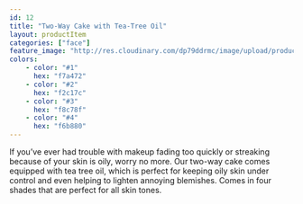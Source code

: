```yaml
---
id: 12
title: "Two-Way Cake with Tea-Tree Oil"
layout: productItem
categories: ["face"]
feature_image: "http://res.cloudinary.com/dp79ddrmc/image/upload/products/twoWayCakeTeaTree.jpg"
colors:
    - color: "#1"
      hex: "f7a472"
    - color: "#2"
      hex: "f2c17c"
    - color: "#3"
      hex: "f8c78f"
    - color: "#4"
      hex: "f6b880"
---
```

If you’ve ever had trouble with makeup fading too quickly or streaking because of your skin is oily, worry no more. Our two-way cake comes equipped with tea tree oil, which is perfect for keeping oily skin under control and even helping to lighten annoying blemishes. Comes in four shades that are perfect for all skin tones.